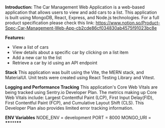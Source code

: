 **Introduction:**
The Car Management Web Application is a web-based application that allows users to view and add cars to a list. This application is built using MongoDB, React, Express, and Node.js technologies. For a full product specification please check this link:
https://www.notion.so/Product-Spec-Car-Management-Web-App-cb2cde86cf034830ab4575f91023bc8e

**Features:**

- View a list of cars
- View details about a specific car by clicking on a list item
- Add a new car to the list
- Retrieve a car by id using an API endpoint

**Stack**
This application was built using the Vite, the MERN stack, and MaterialUI. Unit tests were created using React Testing Library and Vitest.

**Logging and Performance Tracking**
This application's Core Web Vitals are being tracked using Sentry.io Developer Plan. The metrics making up Core Web Vitals include: Largest Contentful Paint (LCP), First Input Delay(FID), First Contentful Paint (FCP), and Cumulative Layout Shift (CLS). This Developer Plan also provides limited error tracking information.

**ENV Variables**
NODE_ENV = development
PORT = 8000
MONGO_URI = **\*\***\*\*\***\*\***
